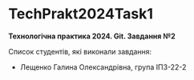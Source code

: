 # TechPrakt2024Task1
**Технологічна практика 2024. Git. Завдання №2**

Список студентів, які виконали завдання:
* Лещенко Галина Олександрівна, група ІПЗ-22-2
